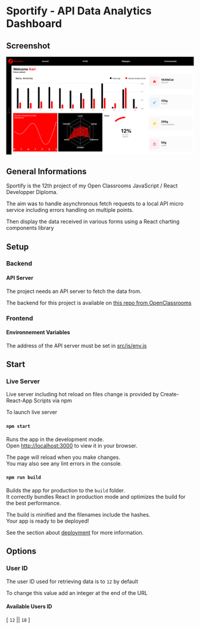 # Sportify - API Data Analytics Dashboard

## Screenshot

![Website screenshot](/src/assets/screenshot.png "Screenshot")

## General Informations

Sportify is the 12th project of my Open Classrooms JavaScript / React Developper Diploma.

The aim was to handle asynchronous fetch requests to a local API micro service including errors handling on multiple points. 

Then display the data received in various forms using a React charting components library

## Setup

### Backend

#### API Server

The project needs an API server to fetch the data from.

The backend for this project is available on [this repo from OpenClassrooms](https://github.com/OpenClassrooms-Student-Center/P9-front-end-dashboard)

### Frontend

#### Environnement Variables

The address of the API server must be set in [src/js/env.js](src/js/env.js)

## Start

### Live Server

Live server including hot reload on files change is provided by Create-React-App Scripts via npm

To launch live server 

#### `npm start`

Runs the app in the development mode.\
Open [http://localhost:3000](http://localhost:3000) to view it in your browser.

The page will reload when you make changes.\
You may also see any lint errors in the console.

#### `npm run build`

Builds the app for production to the `build` folder.\
It correctly bundles React in production mode and optimizes the build for the best performance.

The build is minified and the filenames include the hashes.\
Your app is ready to be deployed!

See the section about [deployment](https://facebook.github.io/create-react-app/docs/deployment) for more information.

## Options

### User ID

The user ID used for retrieving data is to `12` by default

To change this value add an integer at the end of the URL

#### Available Users ID

[ `12` || `18` ]